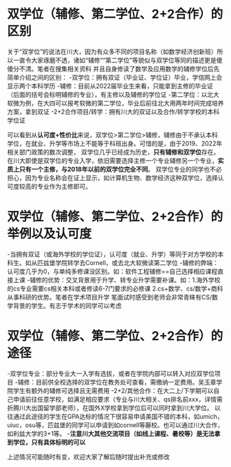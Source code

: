 # 双学位（辅修、第二学位、2+2合作）的区别
关于“双学位”的说法在川大，因为有众多不同的项目名称（如数学经济创新班）所以一直令大家琢磨不透，诸如“辅修”“第二学位”等貌似与双学位等同的描述更是傻傻分不清。笔者在搜集相关资料
并且自身修读了数学及应用数学的辅修学位后先简单介绍之间的区别：
-双学位：拥有双证（毕业证、学位证）毕业，学信网上会显示两个本科学历
-辅修：目前从2022届毕业生来看，只能拿到主修的毕业证（后面的括号会标明辅修的专业），有主修以及辅修的学位证
-第二学位：以北大软微为例，在大四可以报考软微的第二学位，毕业后前往北大用两年时间完成培养方案，拿到双证
-2+2合作项目/转学：拥有川大的双证以及合作/转学学校的本科学位证

可以看到从**认可度+性价比**来说，双学位>第二学位>辅修，辅修由于不承认本科学位，在就业、升学等市场上不能等于科班出身。可惜的是，由于2019、2022年相关部门政策的数次调整，
双学位几乎已经成为历史，**只有辅修和双学位**存在。在川大即使是双学位的专业入学，依旧需要选择主修一个专业辅修另一个专业，**实质上只有一个主修，与2018年以前的双学位完全不同**。
双学位专业的同学也不必担心，因为专业名称会在证上显示，如计算机生物、数学经济这种双学位，选择认可度较高的专业作为主修即可。

# 双学位（辅修、第二学位、2+2合作）的举例以及认可度
-当拥有双证（或海外学校的学位证），认可度（就业、升学）等同于对方学校的本科生。如从匹兹堡学院转学去Cornell，或去北大软微读第二学位
-辅修的弊端：认可度几乎为0，与单纯多修课没区别。如：软件工程辅修==自己选择相应课程直接上课
-辅修的优势：交叉背景用于升学、转专业升学需要补课。如：1.海外学校的cs专业需要cs相关本科或者修读6-7门要求的必修课  2.cs+数学、cs/数学+商科从事科研的优势。笔者在学术项目升学
笔面试时感受到老师会非常青睐有CS/数学背景的学生。有志于学术的同学可以考虑

# 双学位（辅修、第二学位、2+2合作）的途径
-双学位专业：部分专业大一入学有选拔，或者在学院内部可以转入对应双学位项目
-辅修：目前供全校选择的双学位在教务处可查看，需缴纳一定费用。吴玉章学院学生有额外的辅修可选择且无需费用
-2+2/其他合作：在大二上/下学期可以自己申请前往任意学校，如满足相应要求（专业与川大相关、qs排名前xxx，详情需折腾川大出国留学部老师），在国外X学校拿到学位后可以同时拿到川大学位。
以往通过此途径的学生在GPA达标的情况下很容易申请美国不错的本科，如umich，uiuc，osu等，匹兹堡的同学可以申请到如cornell等藤校。也可以通过川大合作，如利兹大学的3+1等。
-**注意川大其他交流项目（如线上课程、暑校等）是无法拿到学位，只有具体标明的可以**

上述情况可能随时有变，欢迎大家了解后随时提出补充或修改
